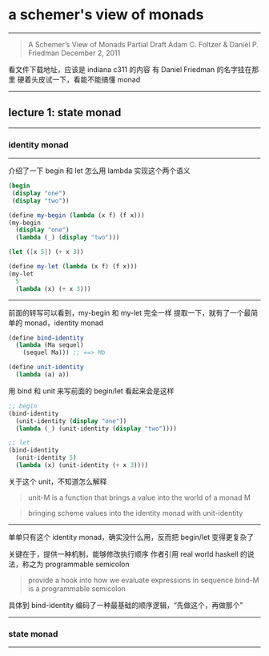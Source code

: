 # a schemer's view of monads

---

> A Schemer’s View of Monads
> Partial Draft
> Adam C. Foltzer & Daniel P. Friedman
> December 2, 2011

看文件下载地址，应该是 indiana c311 的内容
有 Daniel Friedman 的名字挂在那里
硬着头皮试一下，看能不能搞懂 monad

---

## lecture 1: state monad

---

### identity monad

---

介绍了一下 begin 和 let
怎么用 lambda 实现这个两个语义

```scheme
(begin
 (display "one")
 (display "two"))

(define my-begin (lambda (x f) (f x)))
(my-begin
  (display "one")
  (lambda (_) (display "two")))
```

```scheme
(let ([x 5]) (+ x 3))

(define my-let (lambda (x f) (f x)))
(my-let
  5
  (lambda (x) (+ x 3)))
```

---

前面的转写可以看到，my-begin 和 my-let 完全一样
提取一下，就有了一个最简单的 monad，identity monad

```scheme
(define bind-identity
  (lambda (Ma sequel)
    (sequel Ma))) ;; ==> Mb

(define unit-identity
  (lambda (a) a))
```

用 bind 和 unit 来写前面的 begin/let
看起来会是这样

```scheme
;; begin
(bind-identity
  (unit-identity (display "one"))
  (lambda (_) (unit-identity (display "two"))))

;; let
(bind-identity
  (unit-identity 5)
  (lambda (x) (unit-identity (+ x 3))))
```

关于这个 unit，不知道怎么解释

> unit-M is a function that brings a value into the world of a monad M

> bringing scheme values into the identity monad with unit-identity

---

单单只有这个 identity monad，确实没什么用，反而把 begin/let 变得更复杂了

关键在于，提供一种机制，能够修改执行顺序
作者引用 real world haskell 的说法，称之为 programmable semicolon

> provide a hook into how we evaluate expressions in sequence
> bind-M is a programmable semicolon

具体到 bind-identity
编码了一种最基础的顺序逻辑，“先做这个，再做那个”

---

### state monad

---



